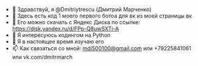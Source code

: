 - 👋 Здравствуй, я @Dmitriytrescu (Дмитрий Марченко)
- 🤖 Здесь есть код 1 моего первого ботоа для вк из моей страницы вк
- 📀 Его можно скачать с Яндекс Диска по ссылке: https://disk.yandex.ru/d/FPp-Q8uwSXTi-A
- 👀 Я интересуюсь кодингом на Python
- 🌱 Я в настоящее время изучаю его
- 📫 Как связаться со мной: mdi500100@gmail.com или +79225841061 или vk.com/dmitrmarch
